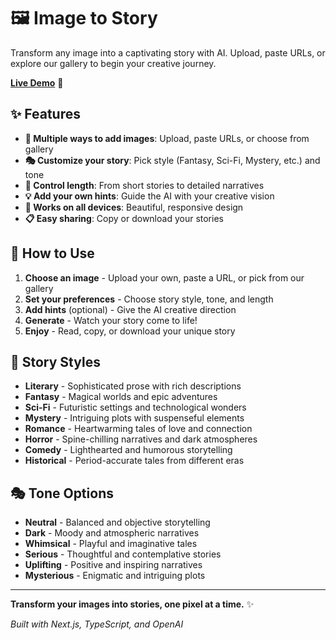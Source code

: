 # 🖼️ Image to Story

Transform any image into a captivating story with AI. Upload, paste URLs, or explore our gallery to begin your creative journey.

**[Live Demo](https://01-image-to-story.paarad.org/)** 🚀

## ✨ Features

- **🎨 Multiple ways to add images**: Upload, paste URLs, or choose from gallery
- **🎭 Customize your story**: Pick style (Fantasy, Sci-Fi, Mystery, etc.) and tone
- **📏 Control length**: From short stories to detailed narratives
- **💡 Add your own hints**: Guide the AI with your creative vision
- **📱 Works on all devices**: Beautiful, responsive design
- **📋 Easy sharing**: Copy or download your stories

## 🎯 How to Use

1. **Choose an image** - Upload your own, paste a URL, or pick from our gallery
2. **Set your preferences** - Choose story style, tone, and length
3. **Add hints** (optional) - Give the AI creative direction
4. **Generate** - Watch your story come to life!
5. **Enjoy** - Read, copy, or download your unique story

## 🎨 Story Styles

- **Literary** - Sophisticated prose with rich descriptions
- **Fantasy** - Magical worlds and epic adventures  
- **Sci-Fi** - Futuristic settings and technological wonders
- **Mystery** - Intriguing plots with suspenseful elements
- **Romance** - Heartwarming tales of love and connection
- **Horror** - Spine-chilling narratives and dark atmospheres
- **Comedy** - Lighthearted and humorous storytelling
- **Historical** - Period-accurate tales from different eras

## 🎭 Tone Options

- **Neutral** - Balanced and objective storytelling
- **Dark** - Moody and atmospheric narratives
- **Whimsical** - Playful and imaginative tales
- **Serious** - Thoughtful and contemplative stories
- **Uplifting** - Positive and inspiring narratives
- **Mysterious** - Enigmatic and intriguing plots

---

**Transform your images into stories, one pixel at a time.** ✨

*Built with Next.js, TypeScript, and OpenAI* 